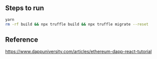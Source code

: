 ## Steps to run

```bash
yarn
rm -rf build && npx truffle build && npx truffle migrate --reset
```

## Reference

https://www.dappuniversity.com/articles/ethereum-dapp-react-tutorial
